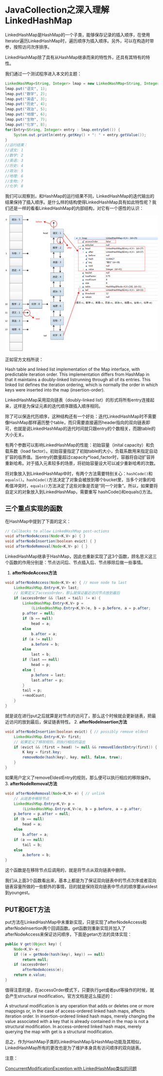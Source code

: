 # JavaCollection之深入理解LinkedHashMap
LinkedHashMap是HashMap的一个子类，能够保存记录的插入顺序，在使用Iterator遍历LinkedHashMap时，遍历顺序为插入顺序。另外，可以在构造时带参，按照访问次序排序。

LinkedHashMap除了具有从HashMap继承而来的特性外，还具有其特有的特性。

我们通过一个测试程序进入本文的主题：

```java
LinkedHashMap<String, Integer> lmap = new LinkedHashMap<String, Integer>();
lmap.put("语文", 1);
lmap.put("数学", 2);
lmap.put("英语", 3);
lmap.put("历史", 4);
lmap.put("政治", 5);
lmap.put("地理", 6);
lmap.put("生物", 7);
lmap.put("化学", 8);
for(Entry<String, Integer> entry : lmap.entrySet()) {
    System.out.println(entry.getKey() + ": " + entry.getValue());
}
//运行结果：
//语文: 1
//数学: 2
//英语: 3
//历史: 4
//政治: 5
//地理: 6
//生物: 7
//化学: 8
```
我们可以观察到，和HashMap的运行结果不同，LinkedHashMap的迭代输出的结果保持了插入顺序。是什么样的结构使得LinkedHashMap具有如此特性呢？我们还是一样的看看LinkedHashMap的内部结构，对它有一个感性的认识：

![linkedhashMap内存](./images/linkedhashMap内存.png)

正如官方文档所说：

Hash table and linked list implementation of the Map interface, with predictable iteration order. This implementation differs from HashMap in that it maintains a doubly-linked listrunning through all of its entries. This linked list defines the iteration ordering, which is normally the order in which keys were inserted into the map (insertion-order).

LinkedHashMap采用双向链表（doubly-linked list）的形式将所有entry连接起来，这样是为保证元素的迭代顺序跟插入顺序相同。

除了可以保迭代历顺序，这种结构还有一个好处：迭代LinkedHashMap时不需要像HashMap那样遍历整个table，而只需要直接遍历header指向的双向链表即可，也就是说LinkedHashMap的迭代时间就只跟entry的个数相关，而跟table的大小无关。

有两个参数可以影响LinkedHashMap的性能：初始容量（inital capacity）和负载系数（load factor）。初始容量指定了初始table的大小，负载系数用来指定自动扩容的临界值。当entry的数量超过capacity*load_factor时，容器将自动扩容并重新哈希。对于插入元素较多的场景，将初始容量设大可以减少重新哈希的次数。

将对象放入到LinkedHashMap中时，有两个方法需要特别关心：`hashCode()`和`equals()`。`hashCode()`方法决定了对象会被放到哪个bucket里，当多个对象的哈希值冲突时，`equals()`方法决定了这些对象是否是“同一个对象”。所以，如果要将自定义的对象放入到LinkedHashMap，需要重写 hashCode()和equals()方法。

## 三个重点实现的函数
在HashMap中提到了下面的定义：
```java
// Callbacks to allow LinkedHashMap post-actions
void afterNodeAccess(Node<K,V> p) { }
void afterNodeInsertion(boolean evict) { }
void afterNodeRemoval(Node<K,V> p) { }

```

LinkedHashMap继承于HashMap，因此也重新实现了这3个函数，顾名思义这三个函数的作用分别是：节点访问后、节点插入后、节点移除后做一些事情。

1. **afterNodeAccess方法**
```java
void afterNodeAccess(Node<K,V> e) { // move node to last
    LinkedHashMap.Entry<K,V> last;
    // 如果定义了accessOrder，那么就保证最近访问节点放到最后
    if (accessOrder && (last = tail) != e) {
        LinkedHashMap.Entry<K,V> p =
            (LinkedHashMap.Entry<K,V>)e, b = p.before, a = p.after;
        p.after = null;
        if (b == null)
            head = a;
        else
            b.after = a;
        if (a != null)
            a.before = b;
        else
            last = b;
        if (last == null)
            head = p;
        else {
            p.before = last;
            last.after = p;
        }
        tail = p;
        ++modCount;
    }
}

```
就是说在进行put之后就算是对节点的访问了，那么这个时候就会更新链表，把最近访问的放到最后，保证链表特性。
2. **afterNodeInsertion方法**
```java
void afterNodeInsertion(boolean evict) { // possibly remove eldest
    LinkedHashMap.Entry<K,V> first;
    // 如果定义了移除规则，则执行相应的溢出
    if (evict && (first = head) != null && removeEldestEntry(first)) {
        K key = first.key;
        removeNode(hash(key), key, null, false, true);
    }
}
```
如果用户定义了removeEldestEntry的规则，那么便可以执行相应的移除操作。
3. **afterNodeRemoval方法**
```java
void afterNodeRemoval(Node<K,V> e) { // unlink
    // 从链表中移除节点
    LinkedHashMap.Entry<K,V> p =
        (LinkedHashMap.Entry<K,V>)e, b = p.before, a = p.after;
    p.before = p.after = null;
    if (b == null)
        head = a;
    else
        b.after = a;
    if (a == null)
        tail = b;
    else
        a.before = b;
}

```
这个函数是在移除节点后调用的，就是将节点从双向链表中删除。

我们从上面3个函数看出来，基本上都是为了保证双向链表中的节点次序或者双向链表容量所做的一些额外的事情，目的就是保持双向链表中节点的顺序要从eldest到youngest。

## PUT和GET方法
put方法在LinkedHashMap中未重新实现，只是实现了afterNodeAccess和afterNodeInsertion两个回调函数。get函数则重新实现并加入了afterNodeAccess来保证访问顺序，下面是getan方法的具体实现：
```java
public V get(Object key) {
    Node<K,V> e;
    if ((e = getNode(hash(key), key)) == null)
        return null;
    if (accessOrder)
        afterNodeAccess(e);
    return e.value;
}
```
值得注意的是，在accessOrder模式下，只要执行get或者put等操作的时候，就会产生structural modification。官方文档是这么描述的：

A structural modification is any operation that adds or deletes one or more mappings or, in the case of access-ordered linked hash maps, affects iteration order. In insertion-ordered linked hash maps, merely changing the value associated with a key that is already contained in the map is not a structural modification. In access-ordered linked hash maps, merely querying the map with get is a structural modification.

总之，作为HashMap子类的LinkedHashMap与HashMap功能及其相似，LinkedHashMap所有的更改也是为了维护本身具有访问顺序的双向链表。

注意： 

[ConcurrentModificationException with LinkedHashMap类似的问题](https://stackoverflow.com/questions/16180568/concurrentmodificationexception-with-linkedhashmap/16180833)